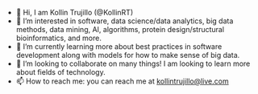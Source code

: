 - 👋 Hi, I am Kollin Trujillo (@KollinRT)
- 👀 I’m interested in software, data science/data analytics, big data methods, data mining, AI, algorithms, protein design/structural bioinformatics, and more.
- 🌱 I’m currently learning more about best practices in software development along with models for how to make sense of big data.
- 👯 I’m looking to collaborate on many things! I am looking to learn more about fields of technology.
- 📫 How to reach me: you can reach me at kollintrujillo@live.com
